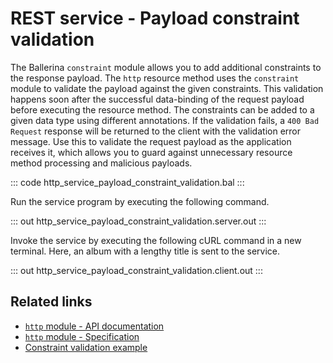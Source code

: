 # REST service - Payload constraint validation

The Ballerina `constraint` module allows you to add additional constraints to the response payload. The `http` resource method uses the `constraint` module to validate the payload against the given constraints. This validation happens soon after the successful data-binding of the request payload before executing the resource method. 
The constraints can be added to a given data type using different annotations. If the validation fails, a `400 Bad Request` response will be returned to the client with the validation error message. 
Use this to validate the request payload as the application receives it, which allows you to guard against unnecessary resource method processing and malicious payloads.

::: code http_service_payload_constraint_validation.bal :::

Run the service program by executing the following command.

::: out http_service_payload_constraint_validation.server.out :::

Invoke the service by executing the following cURL command in a new terminal. Here, an album with a lengthy title is sent to the service.

::: out http_service_payload_constraint_validation.client.out :::

## Related links
- [`http` module - API documentation](https://lib.ballerina.io/ballerina/http/latest/)
- [`http` module - Specification](/spec/http/)
- [Constraint validation example](/learn/by-example/constraint-validations/)
